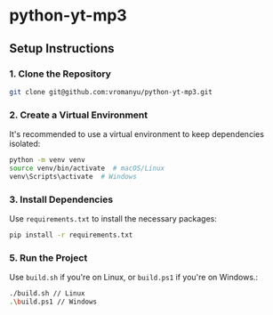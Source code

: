 # python-yt-mp3

## Setup Instructions

### 1. Clone the Repository
```sh
git clone git@github.com:vromanyu/python-yt-mp3.git
```

### 2. Create a Virtual Environment
It's recommended to use a virtual environment to keep dependencies isolated:
```sh
python -m venv venv
source venv/bin/activate  # macOS/Linux
venv\Scripts\activate  # Windows
```

### 3. Install Dependencies
Use `requirements.txt` to install the necessary packages:
```sh
pip install -r requirements.txt
```

### 5. Run the Project
Use `build.sh` if you're on Linux, or `build.ps1` if you're on Windows.:
```sh
./build.sh // Linux
.\build.ps1 // Windows
```

